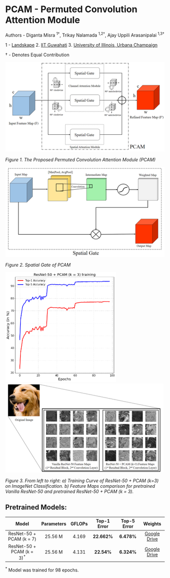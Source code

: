 # PCAM - Permuted Convolution Attention Module

Authors - Diganta Misra <sup>1†</sup>, Trikay Nalamada <sup>1,2†</sup>, Ajay Uppili Arasanipalai <sup>1,3†</sup>

1 - [Landskape](https://www.landskape.org/)     2. [IIT Guwahati](http://www.iitg.ac.in/)   3. [University of Illinois, Urbana Champaign](https://illinois.edu/)

† - Denotes Equal Contribution

<div style="text-align:center"><img src ="figures/pbam.png"  width="1000"/></div>
<p>
    <em>Figure 1. The Proposed Permuted Convolution Attention Module (PCAM)</em>
</p>

<div style="text-align:center"><img src ="figures/spatial.png"  width="1000"/></div>
<p>
    <em>Figure 2. Spatial Gate of PCAM</em>
</p>

<p float="left">
  <img src ="figures/PCAM(k=3).png"  width="350"/>
  <img src ="figures/featuremap.png"  width="500"/>
</p>
<p>
    <em>Figure 3. From left to right:  a) Training Curve of ResNet-50 + PCAM (k=3) on ImageNet Classification. b) Feature Maps comparison for pretrained Vanilla ResNet-50 and pretrained ResNet-50 + PCAM (k = 3). </em>
</p>


## Pretrained Models:

|Model|Parameters|GFLOPs|Top-1 Error|Top-5 Error|Weights|
|:---:|:---:|:---:|:---:|:---:|:---:|
|ResNet-50 + PCAM (k = 7)|25.56 M|4.169|**22.662%**|**6.478%**|[Google Drive](https://drive.google.com/file/d/1wjQgkdqkUhnk_USq9e_fDwy62s64_Sq-/view)|
|ResNet-50 + PCAM (k = 3)<sup>*</sup>|25.56 M|4.131|**22.54%**|**6.324%**|[Google Drive](https://drive.google.com/file/d/1UX3q8gaherNJMhsd20vsgPjLXUIbZdKS/view?usp=sharing)|

<sup>*</sup> Model was trained for 98 epochs. 
